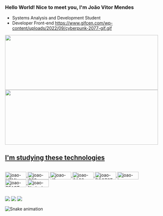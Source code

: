 ### Hello World! Nice to meet you, I'm João Vitor Mendes


-  Systems Analysis and Development Student
-  Developer Front-end
   https://www.gifcen.com/wp-content/uploads/2022/09/cyberpunk-2077-gif.gif

<div>
  <a href="https://github.com/Jvmendes021">
  <img height="180em" width="100%" src="https://github-readme-stats.vercel.app/api?username=Jvmendes021&show_icons=true&theme=dark&include_all_commits=true&count_private=true"/>
  <img height="180em" width="100%" src="https://github-readme-stats.vercel.app/api/top-langs/?username=Jvmendes021&layout=compact&langs_count=7&theme=dark"/>
</div>
  
  
## I'm studying these technologies   
  
  
<div style="display: inline_block"><br>
                <img align="center" alt="joao-HTML" height="25" width="70" src="https://img.shields.io/badge/HTML5-E34F26?style=for-the-badge&logo=html5&logoColor=white">
                <img align="center" alt="joao-CSS" height="25" width="70" src="https://img.shields.io/badge/CSS3-1572B6?style=for-the-badge&logo=css3&logoColor=white">
                <img align="center" alt="joao-JS" height="25" width="70" src="https://img.shields.io/badge/JavaScript-F7DF1E?style=for-the-badge&logo=javascript&logoColor=black">
                <img align="center" alt="joao-SASS" height="25" width="70" src="https://img.shields.io/badge/Sass-CC6699?style=for-the-badge&logo=sass&logoColor=white">
  <img align="center" alt="joao-BOOTSTRAP" height="25" width="70" src="https://img.shields.io/badge/Bootstrap-563D7C?style=for-the-badge&logo=bootstrap&logoColor=white">
  <img align="center" alt="joao-jquery" height="25" width="70" src="https://img.shields.io/badge/jQuery-0769AD?style=for-the-badge&logo=jquery&logoColor=white">
                <img align="center" alt="joao-REACT" height="25" width="70" src="https://img.shields.io/badge/React-20232A?style=for-the-badge&logo=react&logoColor=61DAFB">
  <img align="center" alt="joao-Node.Js" height="25" width="70" src="https://img.shields.io/badge/Node.js-43853D?style=for-the-badge&logo=node.js&logoColor=white">
                
                    
</div>
  
  ##
 
<div> 
  <a href="https://instagram.com/Jvmendes_1" target="_blank"><img src="https://img.shields.io/badge/-Instagram-%23E4405F?style=for-the-badge&logo=instagram&logoColor=white" target="_blank"></a>
  <a href = "mailto:joao.vitor13mendes@gmail.com"><img src="https://img.shields.io/badge/-Gmail-%23333?style=for-the-badge&logo=gmail&logoColor=white" target="_blank"></a>
  <a href="https://www.linkedin.com/in/joão-vitor-mendes-3057801aa" target="_blank"><img src="https://img.shields.io/badge/-LinkedIn-%230077B5?style=for-the-badge&logo=linkedin&logoColor=white" target="_blank"></a> 
 
  ![Snake animation](https://github.com/Jvmendes021/jvmendes021/blob/output/github-contribution-grid-snake.svg)
 
</div>

